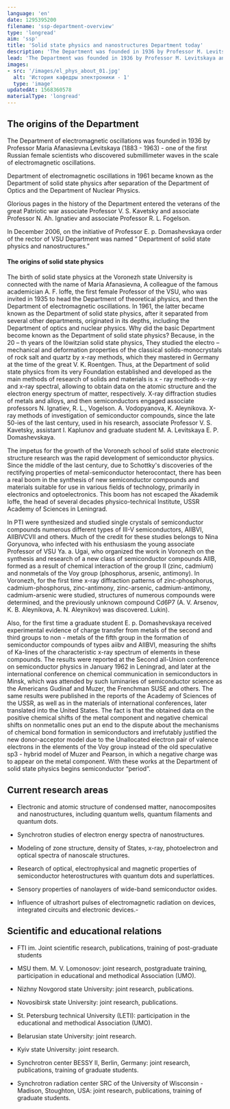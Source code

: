 ```yaml
---
language: 'en'
date: 1295395200
filename: 'ssp-department-overview'
type: 'longread'
aim: 'ssp'
title: 'Solid state physics and nanostructures Department today'
description: 'The Department was founded in 1936 by Professor M. Levitskaya...'
lead: 'The Department was founded in 1936 by Professor M. Levitskaya and was called the Department of electromagnetic oscillations. In 1961, after the Department of Optics and the Department of Nuclear physics became known as the Department of solid state physics.'
images:
- src: '/images/el_phys_about_01.jpg'
  alt: 'История кафедры электроники - 1'
  type: 'image'
updatedAt: 1568360578
materialType: 'longread'
---
```

The origins of the Department
-----------------------------

The Department of electromagnetic oscillations was founded in 1936 by Professor Maria Afanasievna Levitskaya (1883 - 1963) - one of the first Russian female scientists who discovered submillimeter waves in the scale of electromagnetic oscillations.

Department of electromagnetic oscillations in 1961 became known as the Department of solid state physics after separation of the Department of Optics and the Department of Nuclear Physics.

Glorious pages in the history of the Department entered the veterans of the great Patriotic war associate Professor V. S. Kavetsky and associate Professor N. Ah. Ignatiev and associate Professor R. L. Fogelson.

In December 2006, on the initiative of Professor E. p. Domashevskaya order of the rector of VSU Department was named “ Department of solid state physics and nanostructures.”

#### The origins of solid state physics

The birth of solid state physics at the Voronezh state University is connected with the name of Maria Afanasievna, A colleague of the famous academician A. F. Ioffe, the first female Professor of the VSU, who was invited in 1935 to head the Department of theoretical physics, and then the Department of electromagnetic oscillations. In 1961, the latter became known as the Department of solid state physics, after it separated from several other departments, originated in its depths, including the Department of optics and nuclear physics. Why did the basic Department become known as the Department of solid state physics? Because, in the 20 – th years of the löwitzian solid state physics, They studied the electro – mechanical and deformation properties of the classical solids-monocrystals of rock salt and quartz by x-ray methods, which they mastered in Germany at the time of the great V. K. Roentgen. Thus, at the Department of solid state physics from its very Foundation established and developed as the main methods of research of solids and materials is x - ray methods-x-ray and x-ray spectral, allowing to obtain data on the atomic structure and the electron energy spectrum of matter, respectively. X-ray diffraction studies of metals and alloys, and then semiconductors engaged associate professors N. Ignatiev, R. L., Vogelson. A. Vodopyanova, K. Aleynikova. X-ray methods of investigation of semiconductor compounds, since the late 50-ies of the last century, used in his research, associate Professor V. S. Kavetsky, assistant I. Kaplunov and graduate student M. A. Levitskaya E. P. Domashevskaya.

The impetus for the growth of the Voronezh school of solid state electronic structure research was the rapid development of semiconductor physics. Since the middle of the last century, due to Schottky's discoveries of the rectifying properties of metal-semiconductor heterocontact, there has been a real boom in the synthesis of new semiconductor compounds and materials suitable for use in various fields of technology, primarily in electronics and optoelectronics. This boom has not escaped the Akademik Ioffe, the head of several decades physico-technical Institute, USSR Academy of Sciences in Leningrad.

In PTI were synthesized and studied single crystals of semiconductor compounds numerous different types of III-V semiconductors, AIIBVI, AIIBIVCVII and others. Much of the credit for these studies belongs to Nina Goryunova, who infected with his enthusiasm the young associate Professor of VSU Ya. a. Ugai, who organized the work in Voronezh on the synthesis and research of a new class of semiconductor compounds AIIB, formed as a result of chemical interaction of the group II (zinc, cadmium) and nonmetals of the Voy group (phosphorus, arsenic, antimony). In Voronezh, for the first time x-ray diffraction patterns of zinc-phosphorus, cadmium-phosphorus, zinc-antimony, zinc-arsenic, cadmium-antimony, cadmium-arsenic were studied, structures of numerous compounds were determined, and the previously unknown compound Cd6P7 (A. V. Arsenov, K. B. Aleynikova, A. N. Aleynikov) was discovered. Lukin).

Also, for the first time a graduate student E. p. Domashevskaya received experimental evidence of charge transfer from metals of the second and third groups to non - metals of the fifth group in the formation of semiconductor compounds of types aiibv and AIIBVI, measuring the shifts of Ka-lines of the characteristic x-ray spectrum of elements in these compounds. The results were reported at the Second all-Union conference on semiconductor physics in January 1962 in Leningrad, and later at the international conference on chemical communication in semiconductors in Minsk, which was attended by such luminaries of semiconductor science as the Americans Gudinaf and Muzer, the Frenchman SUSE and others. The same results were published in the reports of the Academy of Sciences of the USSR, as well as in the materials of international conferences, later translated into the United States. The fact is that the obtained data on the positive chemical shifts of the metal component and negative chemical shifts on nonmetallic ones put an end to the dispute about the mechanisms of chemical bond formation in semiconductors and irrefutably justified the new donor-acceptor model due to the Unallocated electron pair of valence electrons in the elements of the Voy group instead of the old speculative sp3 - hybrid model of Muzer and Pearson, in which a negative charge was to appear on the metal component. With these works at the Department of solid state physics begins semiconductor “period”.

Current research areas
----------------------

*   Electronic and atomic structure of condensed matter, nanocomposites and nanostructures, including quantum wells, quantum filaments and quantum dots.

*   Synchrotron studies of electron energy spectra of nanostructures.

*   Modeling of zone structure, density of States, x-ray, photoelectron and optical spectra of nanoscale structures.

*   Research of optical, electrophysical and magnetic properties of semiconductor heterostructures with quantum dots and superlattices.

*   Sensory properties of nanolayers of wide-band semiconductor oxides.

*   Influence of ultrashort pulses of electromagnetic radiation on devices, integrated circuits and electronic devices.-


Scientific and educational relations
------------------------------------

*   FTI im. Joint scientific research, publications, training of post-graduate students

*   MSU them. M. V. Lomonosov: joint research, postgraduate training, participation in educational and methodical Association (UMO).

*   Nizhny Novgorod state University: joint research, publications.

*   Novosibirsk state University: joint research, publications.

*   St. Petersburg technical University (LETI): participation in the educational and methodical Association (UMO).

*   Belarusian state University: joint research.

*   Kyiv state University: joint research.

*   Synchrotron center BESSY II, Berlin, Germany: joint research, publications, training of graduate students.

*   Synchrotron radiation center SRC of the University of Wisconsin - Madison, Stoughton, USA: joint research, publications, training of graduate students.
